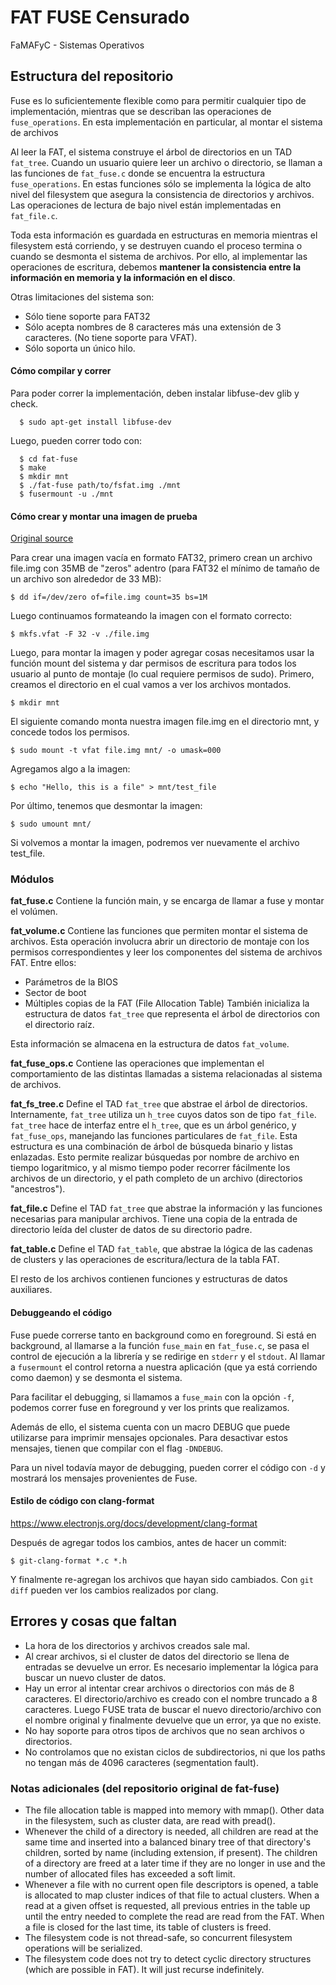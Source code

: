 # FAT FUSE Censurado
FaMAFyC - Sistemas Operativos


## Estructura del repositorio

Fuse es lo suficientemente flexible como para permitir cualquier tipo de
implementación, mientras que se describan las operaciones de `fuse_operations`.
En esta implementación en particular, al montar el sistema de archivos

Al leer la FAT, el sistema construye el árbol de directorios en un TAD `fat_tree`. Cuando un
usuario quiere leer un archivo o directorio, se llaman a las funciones de
`fat_fuse.c` donde se encuentra la estructura `fuse_operations`. En estas
funciones sólo se implementa la lógica de alto nivel del filesystem que asegura
la consistencia de directorios y archivos. Las operaciones de lectura de bajo
nivel están implementadas en `fat_file.c`.

Toda esta información es guardada en estructuras en memoria mientras el
filesystem está corriendo, y se destruyen cuando el proceso termina o cuando se
desmonta el sistema de archivos. Por ello, al implementar las operaciones de
escritura, debemos **mantener la consistencia entre la información en memoria y
la información en el disco**.

Otras limitaciones del sistema son:
 * Sólo tiene soporte para FAT32
 * Sólo acepta nombres de 8 caracteres más una extensión de 3 caracteres. (No
  tiene soporte para VFAT).
 * Sólo soporta un único hilo.

#### Cómo compilar y correr

Para poder correr la implementación, deben instalar libfuse-dev glib y check.

      $ sudo apt-get install libfuse-dev

Luego, pueden correr todo con:

      $ cd fat-fuse
      $ make
      $ mkdir mnt
      $ ./fat-fuse path/to/fsfat.img ./mnt
      $ fusermount -u ./mnt

#### Cómo crear y montar una imagen de prueba

[Original
source](http://fejlesztek.hu/create-a-fat-file-system-image-on-linux/)

Para crear una imagen vacía en formato FAT32, primero crean un archivo file.img
con 35MB de "zeros" adentro (para FAT32 el mínimo de tamaño de un archivo son
alrededor de 33 MB):

    $ dd if=/dev/zero of=file.img count=35 bs=1M

Luego continuamos formateando la imagen con el formato correcto:

    $ mkfs.vfat -F 32 -v ./file.img

Luego, para montar la imagen y poder agregar cosas necesitamos usar la función
mount del sistema y dar permisos de escritura para todos los usuario al punto
de montaje (lo cual requiere permisos de sudo). Primero, creamos el directorio
en el cual vamos a ver los archivos montados.

    $ mkdir mnt

El siguiente comando monta nuestra imagen file.img en el directorio mnt, y
concede todos los permisos.

    $ sudo mount -t vfat file.img mnt/ -o umask=000

Agregamos algo a la imagen:

    $ echo "Hello, this is a file" > mnt/test_file

Por último, tenemos que desmontar la imagen:

    $ sudo umount mnt/

Si volvemos a montar la imagen, podremos ver nuevamente el archivo test_file.

### Módulos

**fat_fuse.c**
Contiene la función main, y se encarga de llamar a fuse y montar el volúmen.

**fat_volume.c**
Contiene las funciones que permiten montar el sistema de archivos. Esta
operación involucra abrir un directorio de montaje con los permisos
correspondientes y leer los componentes del sistema de archivos FAT.
Entre ellos:
 - Parámetros de la BIOS
 - Sector de boot
 - Múltiples copias de la FAT (File Allocation Table)
También inicializa la estructura de datos `fat_tree` que representa el árbol
de directorios con el directorio raíz.

Esta información se almacena en la estructura de datos `fat_volume`.

**fat_fuse_ops.c**
Contiene las operaciones que implementan el comportamiento de las distintas llamadas a sistema relacionadas al sistema de archivos.

**fat_fs_tree.c**
Define el TAD `fat_tree` que abstrae el árbol de directorios.
Internamente, `fat_tree` utiliza un `h_tree` cuyos datos son de tipo `fat_file`.
`fat_tree` hace de interfaz entre el `h_tree`, que es un árbol genérico, y
`fat_fuse_ops`, manejando las funciones particulares de `fat_file`.
Esta estructura es una combinación de
árbol de búsqueda binario y listas enlazadas. Esto permite realizar búsquedas
por nombre de archivo en tiempo logaritmico, y al mismo tiempo poder recorrer
fácilmente los archivos de un directorio, y el path completo de un archivo
(directorios "ancestros").

**fat_file.c**
Define el TAD `fat_tree` que abstrae la información y las funciones necesarias para manipular archivos. Tiene una copia de la entrada de directorio leída del cluster de datos de su directorio padre.

**fat_table.c**
Define el TAD `fat_table`, que abstrae la lógica de las cadenas de clusters y las operaciones de escritura/lectura de la tabla FAT.

El resto de los archivos contienen funciones y estructuras de datos auxiliares.

#### Debuggeando el código

Fuse puede correrse tanto en background como en foreground. Si está en
background, al llamarse a la función `fuse_main` en `fat_fuse.c`, se pasa el
control de ejecución a la librería y se redirige en `stderr` y el `stdout`. Al
llamar a `fusermount` el control retorna a nuestra aplicación (que ya está
corriendo como daemon) y se desmonta el sistema.

Para facilitar el debugging, si llamamos a `fuse_main` con la opción `-f`,
podemos correr fuse en foreground y ver los prints que realizamos.

Además de ello, el sistema cuenta con un macro DEBUG que puede utilizarse para
imprimir mensajes opcionales. Para desactivar estos mensajes, tienen que
compilar con el flag `-DNDEBUG`.

Para un nivel todavía mayor de debugging, pueden correr el código con `-d` y
mostrará los mensajes provenientes de Fuse.


#### Estilo de código con clang-format

https://www.electronjs.org/docs/development/clang-format

Después de agregar todos los cambios, antes de hacer un commit:

    $ git-clang-format *.c *.h

Y finalmente re-agregan los archivos que hayan sido cambiados. Con `git diff` pueden ver los cambios realizados por clang.


## Errores y cosas que faltan

 * La hora de los directorios y archivos creados sale mal.
 * Al crear archivos, si el cluster de datos del directorio se llena de entradas
   se devuelve un error. Es necesario implementar la lógica para buscar un
   nuevo cluster de datos.
 * Hay un error al intentar crear archivos o directorios con más de 8  caracteres. El directorio/archivo es creado con el nombre truncado a 8  caracteres. Luego FUSE trata de buscar el nuevo directorio/archivo con el nombre original y finalmente devuelve que un error, ya que no existe.
 * No hay soporte para otros tipos de archivos que no sean archivos o directorios.
 * No controlamos que no existan ciclos de subdirectorios, ni que los paths no tengan más de 4096 caracteres (segmentation fault).

### Notas adicionales (del repositorio original de fat-fuse)
 * The file allocation table is mapped into memory with mmap(). Other data in  the filesystem, such as cluster data, are read with pread().
 * Whenever the child of a directory is needed, all children are read at the  same time and inserted into a balanced binary tree of that directory's  children, sorted by name (including extension, if present). The children of  a directory are freed at a later time if they are no longer in use and the  number of allocated files has exceeded a soft limit.
 * Whenever a file with no current open file descriptors is opened, a table is  allocated to map cluster indices of that file to actual clusters. When a  read at a given offset is requested, all previous entries in the table up  until the entry needed to complete the read are read from the FAT. When a  file is closed for the last time, its table of clusters is freed.
 * The filesystem code is not thread-safe, so concurrent filesystem operations  will be serialized.
 * The filesystem code does not try to detect cyclic directory structures (which  are possible in FAT). It will just recurse indefinitely.

